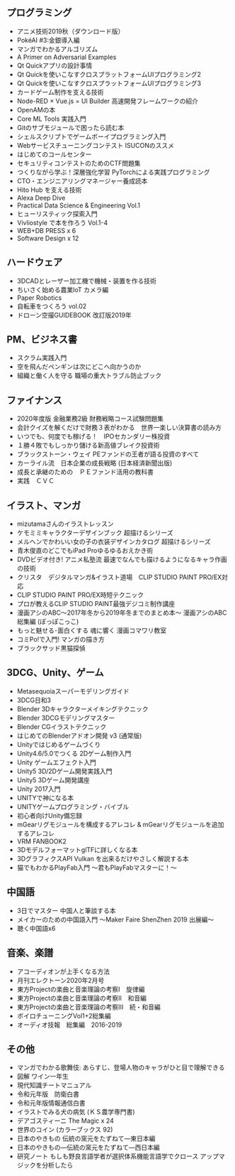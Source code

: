 ## プログラミング
* アニメ技術2019秋（ダウンロード版）
* PokéAI #3:金銀導入編
* マンガでわかるアルゴリズム
* A Primer on Adversarial Examples
* Qt Quickアプリの設計事情
* Qt Quickを使いこなすクロスプラットフォームUIプログラミング2
* Qt Quickを使いこなすクロスプラットフォームUIプログラミング3
* カードゲーム制作を支える技術
* Node-RED × Vue.js = UI Builder 高速開発フレームワークの紹介
* OpenAMの本
* Core ML Tools 実践入門
* Gitのサブモジュールで困ったら読む本
* シェルスクリプトでゲームボーイプログラミング入門
* Webサービスチューニングコンテスト ISUCONのススメ
* はじめてのコールセンター
* セキュリティコンテストのためのCTF問題集
* つくりながら学ぶ！深層強化学習 PyTorchによる実践プログラミング
* CTO・エンジニアリングマネージャー養成読本
* Hito Hub を支える技術
* Alexa Deep Dive
* Practical Data Science & Engineering Vol.1
* ヒューリスティック探索入門
* Vivliostyle で本を作ろう Vol.1-4
* WEB+DB PRESS x 6
* Software Design x 12

## ハードウェア
* 3DCADとレーザー加工機で機械・装置を作る技術
* ちいさく始める農業IoT カメラ編
* Paper Robotics
* 自転車をつくろう vol.02
* ドローン空撮GUIDEBOOK 改訂版2019年

## PM、ビジネス書
* スクラム実践入門
* 空を飛んだペンギンは次にどこへ向かうのか
* 組織と働く人を守る 職場の重大トラブル防止ブック

## ファイナンス
* 2020年度版 金融業務2級 財務戦略コース試験問題集
* 会計クイズを解くだけで財務３表がわかる　世界一楽しい決算書の読み方
* いつでも、何度でも稼げる！　IPOセカンダリー株投資
* １勝４敗でもしっかり儲ける新高値ブレイク投資術
* ブラックストーン・ウェイ PEファンドの王者が語る投資のすべて
* カーライル流　日本企業の成長戦略 (日本経済新聞出版)
* 成長と承継のための　ＰＥファンド活用の教科書
* 実践　ＣＶＣ

## イラスト、マンガ
* mizutamaさんのイラストレッスン
* ケモミミキャラクターデザインブック 超描けるシリーズ
* メルヘンでかわいい女の子の衣装デザインカタログ 超描けるシリーズ
* 青木俊直のどこでもiPad Proゆるゆるおえかき術
* DVDビデオ付き! アニメ私塾流 最速でなんでも描けるようになるキャラ作画の技術
* クリスタ　デジタルマンガ&イラスト道場　CLIP STUDIO PAINT PRO/EX対応
* CLIP STUDIO PAINT PRO/EX時短テクニック
* プロが教えるCLIP STUDIO PAINT最強デジコミ制作講座
* 漫画アシのABC～2017年冬から2019年冬までのまとめ本～ 漫画アシのABC総集編 (ぽっぽこっこ)
* もっと魅せる･面白くする 魂に響く 漫画コマワリ教室
* コミPo!で入門! マンガの描き方
* ブラックサッド黒猫探偵

## 3DCG、Unity、ゲーム
* Metasequoiaスーパーモデリングガイド
* 3DCG日和3
* Blender 3Dキャラクターメイキングテクニック
* Blender 3DCGモデリングマスター
* Blender CGイラストテクニック
* はじめてのBlenderアドオン開発 v3 (通常版)
* Unityではじめるゲームづくり
* Unity4.6/5.0でつくる 2Dゲーム制作入門
* Unity ゲームエフェクト入門
* Unity5 3D/2Dゲーム開発実践入門
* Unity5 3Dゲーム開発講座
* Unity 2017入門
* UNITYで神になる本
* UNITYゲームプログラミング・バイブル
* 初心者向けUnity備忘録
* mGearリグモジュールを構成するアレコレ & mGearリグモジュールを追加するアレコレ
* VRM FANBOOK2
* 3DモデルフォーマットglTFに詳しくなる本
* 3DグラフィクスAPI Vulkan を出来るだけやさしく解説する本
* 猫でもわかるPlayFab入門 〜君もPlayFabマスターに！〜

## 中国語
* 3日でマスター 中国人と筆談する本
* メイカーのための中国語入門 〜Maker Faire ShenZhen 2019 出展編〜
* 聴く中国語x6

## 音楽、楽譜
* アコーディオンが上手くなる方法
* 月刊エレクトーン2020年2月号
* 東方Projectの楽曲と音楽理論の考察Ⅰ　旋律編
* 東方Projectの楽曲と音楽理論の考察Ⅱ　和音編
* 東方Projectの楽曲と音楽理論の考察Ⅲ　続・和音編
* ボイロチューニングVol1+2総集編
* オーディオ技報　総集編　2016-2019

## その他
* マンガでわかる歌舞伎: あらすじ、登場人物のキャラがひと目で理解できる
* 図解 ワイン一年生
* 現代知識チートマニュアル
* 令和元年版　防衛白書
* 令和元年版情報通信白書
* イラストでみる犬の病気 (ＫＳ農学専門書)
* デアゴスティーニ The Magic x 24
* 世界のコイン (カラーブックス 92)
* 日本のやきもの 伝統の窯元をたずねて―東日本編
* 日本のやきもの―伝統の窯元をたずねて―西日本編
* 研究ノート もしも野良言語学者が選択体系機能言語学でクロース アップマジックを分析したら
